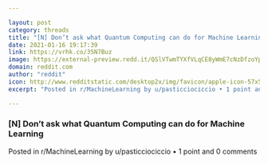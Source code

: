 ```yaml
---

layout: post
category: threads
title: "[N] Don’t ask what Quantum Computing can do for Machine Learning"
date: 2021-01-16 19:17:39
link: https://vrhk.co/35N7Buz
image: https://external-preview.redd.it/QSlVTwmTYXfVLqCE8yWmE7cNzDfzoYpOKkfVoRd8EMU.jpg?width=1192&height=220&auto=webp&crop=1192:220,smart&s=965b0679a8c3813683eb6f67b89527793731957a
domain: reddit.com
author: "reddit"
icon: http://www.redditstatic.com/desktop2x/img/favicon/apple-icon-57x57.png
excerpt: "Posted in r/MachineLearning by u/pasticciociccio • 1 point and 0 comments"

---
```


### [N] Don’t ask what Quantum Computing can do for Machine Learning

Posted in r/MachineLearning by u/pasticciociccio • 1 point and 0 comments